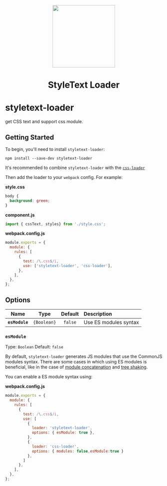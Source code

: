 <div align="center">
  <a href="https://github.com/webpack/webpack">
    <img width="200" height="200"
      src="https://webpack.js.org/assets/icon-square-big.svg">
  </a>
  <h1>StyleText Loader</h1>
</div>

# styletext-loader

get CSS text and support css module.

## Getting Started

To begin, you'll need to install `styletext-loader`:

```console
npm install --save-dev styletext-loader
```

It's recommended to combine `styletext-loader` with the [`css-loader`](https://github.com/webpack-contrib/css-loader)

Then add the loader to your `webpack` config. For example:

**style.css**

```css
body {
  background: green;
}
```

**component.js**

```js
import { cssText, styles} from './style.css';
```

**webpack.config.js**

```js
module.exports = {
  module: {
    rules: [
      {
        test: /\.css$/i,
        use: ['styletext-loader', 'css-loader'],
      },
    ],
  },
};
```

## Options

|       Name       |         Type         |  Default   | Description                                              |
| :--------------: | :------------------: | :--------: | :------------------------------------------------------- |
|  **`esModule`**  |     `{Boolean}`      |  `false`   | Use ES modules syntax                                    |


### `esModule`

Type: `Boolean`
Default: `false`

By default, `styletext-loader` generates JS modules that use the CommonJS modules syntax.
There are some cases in which using ES modules is beneficial, like in the case of [module concatenation](https://webpack.js.org/plugins/module-concatenation-plugin/) and [tree shaking](https://webpack.js.org/guides/tree-shaking/).

You can enable a ES module syntax using:

**webpack.config.js**

```js
module.exports = {
  module: {
    rules: [
      {
        test: /\.css$/i,
        use: [
          {
            loader: 'styletext-loader',
            options: { esModule: true },
          },
          {
            loader: 'css-loader',
            options: { modules: false,esModule:true }
          },
        ]
      },
    ],
  },
};
```


